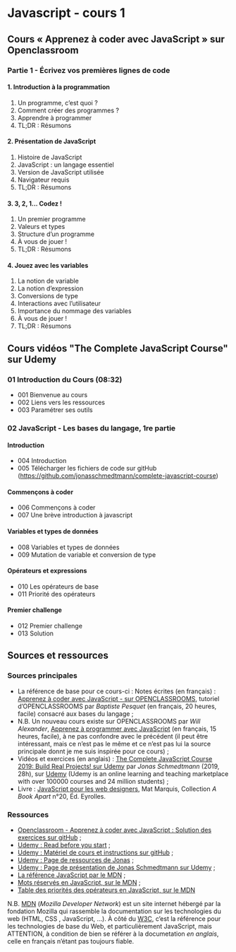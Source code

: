 # Javascript - cours 1

## Cours « Apprenez à coder avec JavaScript » sur Openclassroom

### Partie 1 - Écrivez vos premières lignes de code



#### 1. Introduction à la programmation

1. Un programme, c’est quoi ?
2. Comment créer des programmes ?
3. Apprendre à programmer
4. TL;DR : Résumons

#### 2. Présentation de JavaScript

1. Histoire de JavaScript
2. JavaScript : un langage essentiel
3. Version de JavaScript utilisée
4. Navigateur requis
5. TL;DR : Résumons

#### 3. 3, 2, 1... Codez !

1. Un premier programme
2. Valeurs et types
3. Structure d’un programme
4. À vous de jouer !
5. TL;DR : Résumons

#### 4. Jouez avec les variables

1. La notion de variable
2. La notion d’expression
3. Conversions de type
4. Interactions avec l’utilisateur
5. Importance du nommage des variables
6. À vous de jouer !
7. TL;DR : Résumons

## Cours vidéos "The Complete JavaScript Course" sur Udemy

### 01 Introduction du Cours (08:32)

- 001 Bienvenue au cours
- 002 Liens vers les ressources
- 003 Paramétrer ses outils

### 02 JavaScript - Les bases du langage, 1re partie 

#### Introduction

- 004 Introduction
- 005 Télécharger les fichiers de code sur gitHub (https://github.com/jonasschmedtmann/complete-javascript-course)

#### Commençons à coder

- 006 Commençons à coder
- 007 Une brève introduction à javascript

#### Variables et types de données

- 008 Variables et types de données
- 009 Mutation de variable et conversion de type

#### Opérateurs et expressions

- 010 Les opérateurs de base
- 011 Priorité des opérateurs

#### Premier challenge

- 012 Premier challenge
- 013 Solution

## Sources et ressources

### Sources principales

- La référence de base pour ce cours-ci : Notes écrites (en français) : [Apprenez à coder avec JavaScript - sur OPENCLASSROOMS](https://openclassrooms.com/fr/courses/2984401-apprenez-a-coder-avec-javascript), tutoriel d’OPENCLASSROOMS par _Baptiste Pesquet_ (en français, 20 heures, facile) consacré aux bases du langage ;
- N.B. Un nouveau cours existe sur OPENCLASSROOMS par _Will Alexander_, [Apprenez à programmer avec JavaScript](https://openclassrooms.com/fr/courses/6175841-apprenez-a-programmer-avec-javascript) (en français, 15 heures, facile), à ne pas confondre avec le précédent (il peut être intéressant, mais ce n’est pas le même et ce n’est pas lui la source principale donnt je me suis inspirée pour ce cours) ;
- Vidéos et exercices (en anglais) : [The Complete JavaScript Course 2019: Build Real Projects! sur Udemy](https://www.udemy.com/course/the-complete-javascript-course/) par _Jonas Schmedtmann_ (2019, 28h), sur [Udemy](https://www.udemy.com) (Udemy is an online learning and teaching marketplace with over 100000 courses and 24 million students) ;
- Livre : [JavaScript pour les web designers](https://www.eyrolles.com/Informatique/Livre/javascript-pour-les-web-designers-9782212674088/), Mat Marquis, Collection *A Book Apart* n°20, Éd. Eyrolles.


### Ressources

- [Openclassroom - Apprenez à coder avec JavaScript : Solution des exercices sur gitHub](https://github.com/thejsway/thejsway_fr-code) ;
- [Udemy : Read before you start](file:///Users/Myriam/Documents/PC/E/Myriam/HERSCours%20-c/2019-2020/JS/the-complete-javascript-course/01%20Course%20Introduction/002%20READ%20BEFORE%20YOU%20START.html) ;
- [Udemy : Matériel de cours et instructions sur gitHub](https://github.com/jonasschmedtmann/complete-javascript-course) ;
- [Udemy : Page de ressources de Jonas](http://codingheroes.io/resources/) ;
- [Udemy : Page de présentation de Jonas Schmedtmann sur Udemy](https://www.udemy.com/user/jonasschmedtmann/) ;
- [La référence JavaScript par le MDN](https://developer.mozilla.org/en-US/docs/Web/JavaScript/Reference) ;
- [Mots réservés en JavaScript, sur le MDN](https://developer.mozilla.org/fr/docs/Web/JavaScript/Reference/Mots_r%C3%A9serv%C3%A9s) ;
- [Table des priorités des opérateurs en JavaScript, sur le MDN](https://developer.mozilla.org/fr/docs/Web/JavaScript/Reference/Op%C3%A9rateurs/Pr%C3%A9c%C3%A9dence_des_op%C3%A9rateurs)

N.B. [MDN](https://developer.mozilla.org/fr/) (*Mozilla Developer Network*) est un site internet hébergé par la fondation Mozilla qui rassemble la documentation sur les technologies du web (HTML, CSS , JavaScript, …). À côté du [W3C](https://www.w3.org/), c’est la référence pour les technologies de base du Web, et particulièrement JavaScript, mais ATTENTION, à condition de bien se référer à la documetation *en anglais*, celle en français n’étant pas toujours fiable.

